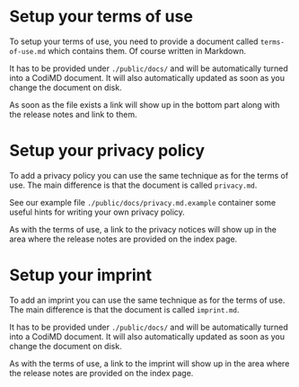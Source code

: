 Setup your terms of use
===

To setup your terms of use, you need to provide a document called `terms-of-use.md` which contains them. Of course written in Markdown.

It has to be provided under `./public/docs/` and will be automatically turned into a CodiMD document. It will also automatically updated as soon as you change the document on disk.

As soon as the file exists a link will show up in the bottom part along with the release notes and link to them.

Setup your privacy policy
===

To add a privacy policy you can use the same technique as for the terms of use. The main difference is that the document is called `privacy.md`.

See our example file `./public/docs/privacy.md.example` container some useful hints for writing your own privacy policy.

As with the terms of use, a link to the privacy notices will show up in the area where the release notes are provided on the index page.

Setup your imprint
===

To add an imprint you can use the same technique as for the terms of use. The main difference is that the document is called `imprint.md`.

It has to be provided under `./public/docs/` and will be automatically turned into a CodiMD document. It will also automatically updated as soon as you change the document on disk.

As with the terms of use, a link to the imprint will show up in the area where the release notes are provided on the index page.
